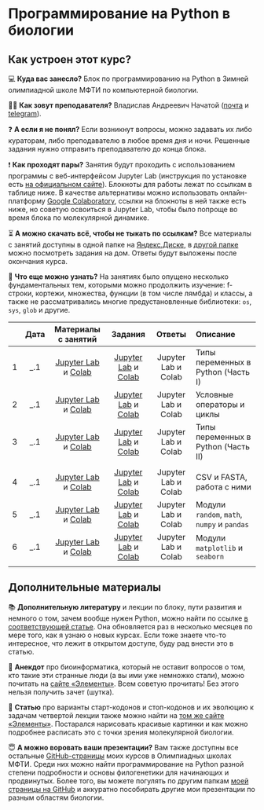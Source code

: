 # Программирование на Python в биологии

## Как устроен этот курс? 

💻 **Куда вас занесло?** Блок по программированию на Python в Зимней олимпиадной школе МФТИ по компьютерной биологии.

👨‍💻 **Как зовут преподавателя?** Владислав Андреевич Начатой ([почта](mailto:nachatoi@list.ru) и [telegram](https://t.me/subpolare)). 

❓ **А если я не понял?** Если возникнут вопросы, можно задавать их либо кураторам, либо преподавателю в любое время дня и ночи. Решенные задания нужно отправить преподавателю до конца блока.

❗ **Как проходят пары?** Занятия будут проходить с использованием программы с веб-интерфейсом Jupyter Lab (инструкция по установке есть [на официальном сайте](https://jupyter.org/install)). Блокноты для работы лежат по ссылкам в таблице ниже. В качестве альтернативы можно использовать онлайн-платформу [Google Colaboratory](https://colab.research.google.com/), ссылки на блокноты в ней также есть ниже, но советую освоиться в Jupyter Lab, чтобы было попроще во время блока по молекулярной динамике. 

⏳ **А можно скачать всё, чтобы не тыкать по ссылкам?** Все материалы с занятий доступны в одной папке на [Яндекс.Диске](https://disk.yandex.ru/d/O1bFXsWLFQS1QA), в [другой папке](https://disk.yandex.ru/d/t8EoCaYie2XOew) можно посмотреть задания на дом. Ответы будут выложены после окончания курса. 

📖 **Что еще можно узнать?** На занятиях было опущено несколько фундаментальных тем, которыми можно продолжить изучение: f-строки, кортежи, множества, функции (в том числе лямбда) и классы, а также не рассматривались многие предустановленные библиотеки: `os`, `sys`, `glob` и другие. 

|  | Дата | Материалы с занятий | Задания | Ответы | Описание | 
| :------: | :------: | :------: | :------: | :------: | :------ |
| 1 | _.1 | [Jupyter Lab](https://disk.yandex.ru/d/595qpr4kyREakw) и [Colab](https://colab.research.google.com/drive/1FNm7qUJJ4NmorT_FN5Qr0uYSxLIf1hjQ?usp=sharing) | [Jupyter Lab](https://disk.yandex.ru/d/mxW9DushZtXjqw) и [Colab](https://colab.research.google.com/drive/1IZrKNB_qbbPn-tbQcqs1u92llNN-dncw?usp=sharing)  | Jupyter Lab и Colab | Типы переменных в Python (Часть I) | 
| 2 | _.1 | [Jupyter Lab](https://disk.yandex.ru/d/TU2GYJB1SgX6XQ) и [Colab](https://colab.research.google.com/drive/1toxkOC-67pY38gG2k1X-hmurRS37jslq?usp=sharing) | [Jupyter Lab](https://disk.yandex.ru/d/1e91EUcIK9bYtA) и [Colab](https://colab.research.google.com/drive/1YgFAvtDf819gt-_z133LLXC9y8zbTQ35?usp=sharing) | Jupyter Lab и Colab | Условные операторы и циклы |
| 3 | _.1 | [Jupyter Lab](https://disk.yandex.ru/d/wMNJKOyByOHP4w) и [Colab](https://colab.research.google.com/drive/1OFYOCV9XR9b0iXKmtTs51fH9ycldqZaA?usp=sharing) | [Jupyter Lab](https://disk.yandex.ru/d/iXVshKjlmE2nVA) и [Colab](https://colab.research.google.com/drive/1-WqB5sP0zeWT2kzmHQN8cHZE4gH8x99v?usp=sharing) | Jupyter Lab и Colab | Типы переменных в Python (Часть II) | 
|  |  |  |  |  |  |
| 4 | _.1 | [Jupyter Lab](https://disk.yandex.ru/d/0ftdblBFf2lTYg) и [Colab](https://colab.research.google.com/drive/1pcX2ZYo3Mbg4wlXDRWXqS69o1Q5aSkMI?usp=sharing) | [Jupyter Lab](https://disk.yandex.ru/d/6yRboKkikTZ9vg) и [Colab](https://colab.research.google.com/drive/1bcLU0T5td7JuqpzIhyYakINb9zY271sU?usp=sharing) | Jupyter Lab и Colab | CSV и FASTA, работа с ними | 
| 5 | _.1 | [Jupyter Lab](https://disk.yandex.ru/d/Zp1DiRH_8BpGxw) и [Colab](https://colab.research.google.com/drive/1izKcyc14rS00G-KQ4skvBlMkHdunG8KI?usp=sharing) | [Jupyter Lab](https://disk.yandex.ru/d/3F7uYXsLfB4VSg) и [Colab](https://colab.research.google.com/drive/1BGnPEcXWXbW6WzceUXGbhZ1idMnhqS9M?usp=sharing) | Jupyter Lab и Colab | Модули `random`, `math`, `numpy` и `pandas` | 
| 6 | _.1 | [Jupyter Lab](https://disk.yandex.ru/d/JHp8ld9WcVmTeQ) и [Colab](https://colab.research.google.com/drive/1klESOSYu5BgGPX-3SSqtOQ6ipYadVkFQ?usp=sharing) | [Jupyter Lab](https://disk.yandex.ru/d/25xmSy8WMi4IuQ) и [Colab](https://colab.research.google.com/drive/12lh2naOZ77mlfkrjf3j1qYDEIdDH1HGH?usp=sharing) | Jupyter Lab и Colab | Модули `matplotlib` и `seaborn` | 
|  |  |  |  |  |  | 

## Дополнительные материалы

📚 **Дополнительную литературу** и лекции по блоку, пути развития и немного о том, зачем вообще нужен Python, можно найти по ссылке [в соответствующей статье](https://vk.com/@nachatoi-literatura-po-python). Она обновляется раз в несколько месяцев по мере того, как я узнаю о новых курсах. Если тоже знаете что-то интересное, что лежит в открытом доступе, буду рад внести это в статью. 

🫠 **Анекдот** про биоинформатика, который не оставит вопросов о том, кто такие эти странные люди (а вы ими уже немножко стали), можно почитать на [сайте «Элементы»](https://elementy.ru/nauchno-populyarnaya_biblioteka/432183/Bioinformatiki_proiskhozhdenie_i_zhiznennyy_tsikl). Всем советую прочитать! Без этого нельзя получить зачет (шутка). 

📑 **Статью** про варианты старт-кодонов и стоп-кодонов и их эволюцию к задачам четвертой лекции также можно найти на [том же сайте «Элементы»](https://elementy.ru/problems/3023/Ot_nachala_do_kontsa). Постарался нарисовать красивые картинки и как можно подробнее расписать это с точки зрения молекулярной биологии. 

😇 **А можно воровать ваши презентации?** Вам также доступны все остальные [GitHub-страницы](https://github.com/subpolare/mipt-python/tree/main) моих курсов в Олимпиадных школах МФТИ. Среди них можно найти программирование на Python разной степени подробности и основы филогенетики для начинающих и продвинутых. Более того, вы можете погулять по другим папкам [моей страницы на GitHub](https://github.com/subpolare) и аккуратно пособирать другие мои презентации по разным областям биологии. 

